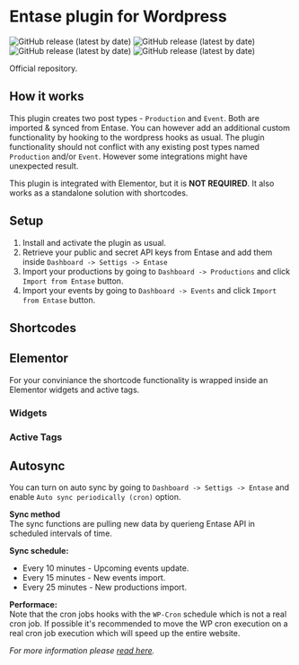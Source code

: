 # Entase plugin for Wordpress
![GitHub release (latest by date)](https://img.shields.io/badge/php-%3E%3D7.4-blue)
![GitHub release (latest by date)](https://img.shields.io/badge/wp-6.0.2-green)
![GitHub release (latest by date)](https://img.shields.io/badge/license-GPL-blue)
![GitHub release (latest by date)](https://img.shields.io/badge/elementor%20integrated-93003c)

Official repository.

## How it works
This plugin creates two post types - ``Production`` and ``Event``. Both are imported & synced from Entase. You can however add an additional custom functionality by hooking to the wordpress hooks as usual. The plugin functionality should not conflict with any existing post types named ``Production`` and/or ``Event``. However some integrations might have unexpected result.

This plugin is integrated with Elementor, but it is **NOT REQUIRED**. It also works as a standalone solution with shortcodes.

## Setup
1. Install and activate the plugin as usual.
2. Retrieve your public and secret API keys from Entase and add them inside ``Dashboard -> Settigs -> Entase``
3. Import your productions by going to ``Dashboard -> Productions`` and click ``Import from Entase`` button.
4. Import your events by going to ``Dashboard -> Events`` and click ``Import from Entase`` button.

## Shortcodes

## Elementor
For your conviniance the shortcode functionality is wrapped inside an Elementor widgets and active tags.

### Widgets
### Active Tags

## Autosync
You can turn on auto sync by going to ``Dashboard -> Settigs -> Entase`` and enable ``Auto sync periodically (cron)`` option.

**Sync method**<br>
The sync functions are pulling new data by querieng Entase API in scheduled intervals of time.

**Sync schedule:**
- Every 10 minutes - Upcoming events update.
- Every 15 minutes - New events import.
- Every 25 minutes - New productions import.

**Performace:**<br>
Note that the cron jobs hooks with the ``WP-Cron`` schedule which is not a real cron job. If possible it's recommended to move the WP cron execution on a real cron job execution which will speed up the entire website.

_For more information please [read here](https://developer.wordpress.org/plugins/cron/)._
